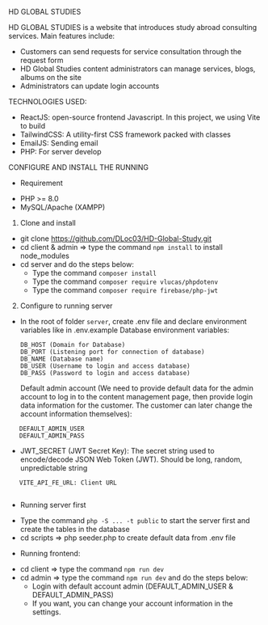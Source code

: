 HD GLOBAL STUDIES

HD GLOBAL STUDIES is a website that introduces study abroad consulting services. Main features include:

- Customers can send requests for service consultation through the request form
- HD Global Studies content administrators can manage services, blogs, albums on the site
- Administrators can update login accounts

TECHNOLOGIES USED:

- ReactJS: open-source frontend Javascript. In this project, we using Vite to build
- TailwindCSS: A utility-first CSS framework packed with classes
- EmailJS: Sending email
- PHP: For server develop

CONFIGURE AND INSTALL THE RUNNING

- Requirement

* PHP >= 8.0
* MySQL/Apache (XAMPP)

1. Clone and install

- git clone https://github.com/DLoc03/HD-Global-Study.git
- cd client & admin => type the command `npm install` to install node_modules
- cd server and do the steps below:
  - Type the command `composer install`
  - Type the command `composer require vlucas/phpdotenv`
  - Type the command `composer require firebase/php-jwt`

2. Configure to running server

- In the root of folder `server`, create .env file and declare environment variables like in .env.example
  Database environment variables:

  ```
  DB_HOST (Domain for Database)
  DB_PORT (Listening port for connection of database)
  DB_NAME (Database name)
  DB_USER (Username to login and access database)
  DB_PASS (Password to login and access database)
  ```

  Default admin account (We need to provide default data for the admin account to log in to the content management page, then provide login data information for the customer. The customer can later change the account information themselves):

```
   DEFAULT_ADMIN_USER
   DEFAULT_ADMIN_PASS
```

- JWT_SECRET (JWT Secret Key): The secret string used to encode/decode JSON Web Token (JWT). Should be long, random, unpredictable string

```VITE_API_ADMIN_URL: Admin URL
   VITE_API_FE_URL: Client URL
```

```MAIL_TO (Web service email. This is the email that receives service requests from customers visiting the website and sends them to the service provider.)

```

- Running server first

* Type the command `php -S ... -t public` to start the server first and create the tables in the database
* cd scripts => php seeder.php to create default data from .env file

- Running frontend:

* cd client => type the command `npm run dev`
* cd admin => type the command `npm run dev` and do the steps below:
  - Login with default account admin (DEFAULT_ADMIN_USER & DEFAULT_ADMIN_PASS)
  - If you want, you can change your account information in the settings.
